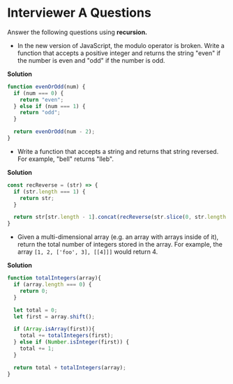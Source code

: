 # Interviewer A Questions

Answer the following questions using **recursion.**

* In the new version of JavaScript, the modulo operator is broken. Write a function that accepts a positive integer and returns the string "even" if the number is even and "odd" if the number is odd.

**Solution**
```js
function evenOrOdd(num) {
  if (num === 0) {
    return "even";
  } else if (num === 1) {
    return "odd";
  }

  return evenOrOdd(num - 2);
}
```

* Write a function that accepts a string and returns that string reversed. For example, "bell" returns "lleb".

**Solution**
```js
const recReverse = (str) => {
  if (str.length === 1) {
    return str;
  }

  return str[str.length - 1].concat(recReverse(str.slice(0, str.length - 1)))
}
```

* Given a multi-dimensional array (e.g. an array with arrays inside of it), return the total number of integers stored in the array. For example, the array `[1, 2, ['foo', 3], [[4]]]` would return 4.

**Solution**
```js
function totalIntegers(array){
  if (array.length === 0) {
    return 0;
  }

  let total = 0;
  let first = array.shift();

  if (Array.isArray(first)){
    total += totalIntegers(first);
  } else if (Number.isInteger(first)) {
    total += 1;
  }

  return total + totalIntegers(array);
}
```
